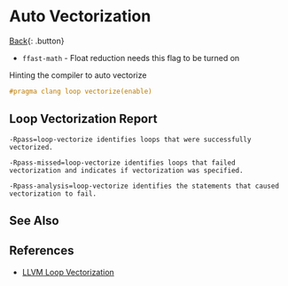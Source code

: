 # Auto Vectorization

[Back](../../../index.md#clang){: .button}

- `ffast-math` - Float reduction needs this flag to be turned on

Hinting the compiler to auto vectorize

```cpp
#pragma clang loop vectorize(enable)
```

## Loop Vectorization Report

```
-Rpass=loop-vectorize identifies loops that were successfully vectorized.

-Rpass-missed=loop-vectorize identifies loops that failed vectorization and indicates if vectorization was specified.

-Rpass-analysis=loop-vectorize identifies the statements that caused vectorization to fail.
```

## See Also

## References

- [LLVM Loop Vectorization](https://llvm.org/docs/Vectorizers.html#the-loop-vectorizer)
